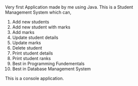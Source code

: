 Very first Application made by me using Java. This is a Student Management System which can,
  1. Add new students
  2. Add new student with marks
  3. Add marks
  4. Update student details
  5. Update marks
  6. Delete student
  7. Print student details
  8. Print student ranks
  9. Best in Programming Fundementals
  10. Best in Database Management System

This is a console application.
